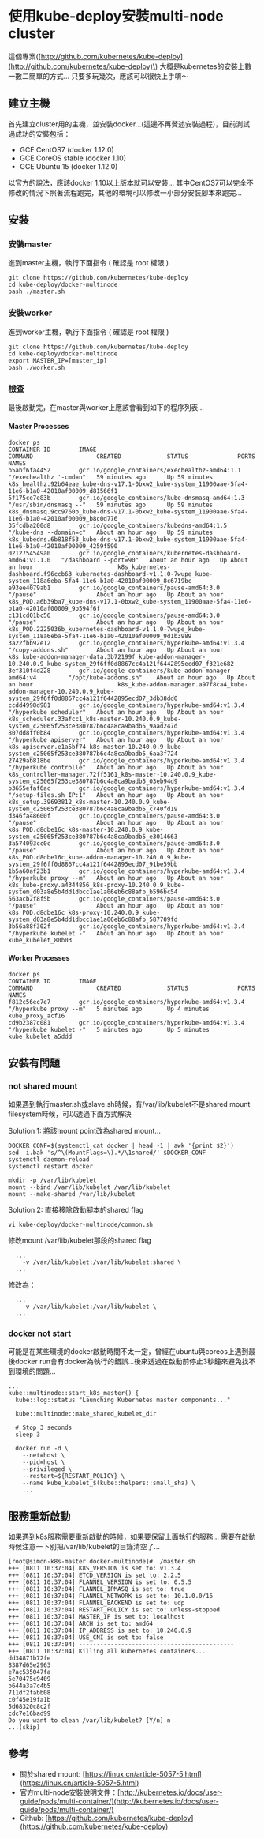 # 使用kube-deploy安裝multi-node cluster

這個專案\([http://github.com/kubernetes/kube-deploy](http://github.com/kubernetes/kube-deploy)\) 大概是kubernetes的安裝上數一數二簡單的方式... 只要多玩幾次，應該可以很快上手唷～

## 建立主機

首先建立cluster用的主機，並安裝docker...\(這邊不再贅述安裝過程\)，目前測試過成功的安裝包括：

* GCE CentOS7 \(docker 1.12.0\)
* GCE CoreOS stable \(docker 1.10\)
* GCE Ubuntu 15 \(docker 1.12.0\)

以官方的說法，應該docker 1.10以上版本就可以安裝... 其中CentOS7可以完全不修改的情況下照著流程跑完，其他的環境可以修改一小部分安裝腳本來跑完...

## 安裝

### 安裝master

進到master主機，執行下面指令 \( 確認是 root 權限 \)

```text
git clone https://github.com/kubernetes/kube-deploy
cd kube-deploy/docker-multinode
bash ./master.sh
```

### 安裝worker

進到worker主機，執行下面指令 \( 確認是 root 權限 \)

```text
git clone https://github.com/kubernetes/kube-deploy
cd kube-deploy/docker-multinode
export MASTER_IP=[master_ip]
bash ./worker.sh
```

### 檢查

最後啟動完，在master與worker上應該會看到如下的程序列表...

#### Master Processes

```text
docker ps
CONTAINER ID        IMAGE                                                        COMMAND                  CREATED             STATUS              PORTS               NAMES
b5abf6fa4452        gcr.io/google_containers/exechealthz-amd64:1.1               "/exechealthz '-cmd=n"   59 minutes ago      Up 59 minutes                           k8s_healthz.92b64eae_kube-dns-v17.1-0bxw2_kube-system_11900aae-5fa4-11e6-b1a0-42010af00009_d81566f1
5f175ce7e83b        gcr.io/google_containers/kube-dnsmasq-amd64:1.3              "/usr/sbin/dnsmasq --"   59 minutes ago      Up 59 minutes                           k8s_dnsmasq.9cc9760b_kube-dns-v17.1-0bxw2_kube-system_11900aae-5fa4-11e6-b1a0-42010af00009_b8c0d776
35fcdba200d8        gcr.io/google_containers/kubedns-amd64:1.5                   "/kube-dns --domain=c"   About an hour ago   Up 59 minutes                           k8s_kubedns.6b818f53_kube-dns-v17.1-0bxw2_kube-system_11900aae-5fa4-11e6-b1a0-42010af00009_4259f590
0212754549a0        gcr.io/google_containers/kubernetes-dashboard-amd64:v1.1.0   "/dashboard --port=90"   About an hour ago   Up About an hour                        k8s_kubernetes-dashboard.f96ccb63_kubernetes-dashboard-v1.1.0-7wupe_kube-system_118a6eba-5fa4-11e6-b1a0-42010af00009_8c6719bc
e93ee4079ab1        gcr.io/google_containers/pause-amd64:3.0                     "/pause"                 About an hour ago   Up About an hour                        k8s_POD.a6b39ba7_kube-dns-v17.1-0bxw2_kube-system_11900aae-5fa4-11e6-b1a0-42010af00009_9b594f6f
c131cd01bc56        gcr.io/google_containers/pause-amd64:3.0                     "/pause"                 About an hour ago   Up About an hour                        k8s_POD.2225036b_kubernetes-dashboard-v1.1.0-7wupe_kube-system_118a6eba-5fa4-11e6-b1a0-42010af00009_9d1b3989
3a22fbb92e12        gcr.io/google_containers/hyperkube-amd64:v1.3.4              "/copy-addons.sh"        About an hour ago   Up About an hour                        k8s_kube-addon-manager-data.3b72199f_kube-addon-manager-10.240.0.9_kube-system_29f6ff0d8867cc4a121f6442895ecd07_f321e682
3ef310f4d228        gcr.io/google-containers/kube-addon-manager-amd64:v4         "/opt/kube-addons.sh"    About an hour ago   Up About an hour                        k8s_kube-addon-manager.a97f8ca4_kube-addon-manager-10.240.0.9_kube-system_29f6ff0d8867cc4a121f6442895ecd07_3db38dd0
ccdd4998d981        gcr.io/google_containers/hyperkube-amd64:v1.3.4              "/hyperkube scheduler"   About an hour ago   Up About an hour                        k8s_scheduler.33afcc1_k8s-master-10.240.0.9_kube-system_c25065f253ce380787b6c4a8ca9badb5_9aad247d
807dd8ff0b84        gcr.io/google_containers/hyperkube-amd64:v1.3.4              "/hyperkube apiserver"   About an hour ago   Up About an hour                        k8s_apiserver.e1a5bf74_k8s-master-10.240.0.9_kube-system_c25065f253ce380787b6c4a8ca9badb5_6aa3f724
27429ab818be        gcr.io/google_containers/hyperkube-amd64:v1.3.4              "/hyperkube controlle"   About an hour ago   Up About an hour                        k8s_controller-manager.72ff5161_k8s-master-10.240.0.9_kube-system_c25065f253ce380787b6c4a8ca9badb5_03eb94d9
b3655efaf6ac        gcr.io/google_containers/hyperkube-amd64:v1.3.4              "/setup-files.sh IP:1"   About an hour ago   Up About an hour                        k8s_setup.39693812_k8s-master-10.240.0.9_kube-system_c25065f253ce380787b6c4a8ca9badb5_c740fd19
d346fa48600f        gcr.io/google_containers/pause-amd64:3.0                     "/pause"                 About an hour ago   Up About an hour                        k8s_POD.d8dbe16c_k8s-master-10.240.0.9_kube-system_c25065f253ce380787b6c4a8ca9badb5_e3014663
3a574093cc0c        gcr.io/google_containers/pause-amd64:3.0                     "/pause"                 About an hour ago   Up About an hour                        k8s_POD.d8dbe16c_kube-addon-manager-10.240.0.9_kube-system_29f6ff0d8867cc4a121f6442895ecd07_91be59bb
1b5a60af23b1        gcr.io/google_containers/hyperkube-amd64:v1.3.4              "/hyperkube proxy --m"   About an hour ago   Up About an hour                        k8s_kube-proxy.a4344856_k8s-proxy-10.240.0.9_kube-system_d03a8e5b4dd1dbcc1ae1a06eb6c88afb_b596bc54
563acb2f8f5b        gcr.io/google_containers/pause-amd64:3.0                     "/pause"                 About an hour ago   Up About an hour                        k8s_POD.d8dbe16c_k8s-proxy-10.240.0.9_kube-system_d03a8e5b4dd1dbcc1ae1a06eb6c88afb_587709fd
3b56a88f302f        gcr.io/google_containers/hyperkube-amd64:v1.3.4              "/hyperkube kubelet -"   About an hour ago   Up About an hour                        kube_kubelet_80b03
```

#### Worker Processes

```text
docker ps
CONTAINER ID        IMAGE                                             COMMAND                  CREATED             STATUS              PORTS               NAMES
f812c56ec7e7        gcr.io/google_containers/hyperkube-amd64:v1.3.4   "/hyperkube proxy --m"   5 minutes ago       Up 4 minutes                            kube_proxy_acf16
cd9b2387c081        gcr.io/google_containers/hyperkube-amd64:v1.3.4   "/hyperkube kubelet -"   5 minutes ago       Up 5 minutes                            kube_kubelet_a5ddd
```

## 安裝有問題

### not shared mount

如果遇到執行master.sh或slave.sh時候，有/var/lib/kubelet不是shared mount filesystem時候，可以透過下面方式解決

Solution 1: 將該mount point改為shared mount...

```text
DOCKER_CONF=$(systemctl cat docker | head -1 | awk '{print $2}') 
sed -i.bak 's/^\(MountFlags=\).*/\1shared/' $DOCKER_CONF 
systemctl daemon-reload 
systemctl restart docker

mkdir -p /var/lib/kubelet 
mount --bind /var/lib/kubelet /var/lib/kubelet 
mount --make-shared /var/lib/kubelet
```

Solution 2: 直接移除啟動腳本的shared flag

```text
vi kube-deploy/docker-multinode/common.sh
```

修改mount /var/lib/kubelet那段的shared flag

```text
  ...
    -v /var/lib/kubelet:/var/lib/kubelet:shared \ 
  ...
```

修改為：

```text
  ...
    -v /var/lib/kubelet:/var/lib/kubelet \
  ...
```

### docker not start

可能是在某些環境的docker啟動時間不太一定，曾經在ubuntu與coreos上遇到最後docker run會有docker為執行的錯誤...後來透過在啟動前停止3秒鐘來避免找不到環境的問題...

```text
...
kube::multinode::start_k8s_master() {
  kube::log::status "Launching Kubernetes master components..."

  kube::multinode::make_shared_kubelet_dir

  # Stop 3 seconds
  sleep 3

  docker run -d \
    --net=host \
    --pid=host \
    --privileged \
    --restart=${RESTART_POLICY} \
    --name kube_kubelet_$(kube::helpers::small_sha) \
    ...
```

## 服務重新啟動

如果遇到k8s服務需要重新啟動的時候，如果要保留上面執行的服務... 需要在啟動時候注意一下別把/var/lib/kubelet的目錄清空了...

```text
[root@simon-k8s-master docker-multinode]# ./master.sh
+++ [0811 10:37:04] K8S_VERSION is set to: v1.3.4
+++ [0811 10:37:04] ETCD_VERSION is set to: 2.2.5
+++ [0811 10:37:04] FLANNEL_VERSION is set to: 0.5.5
+++ [0811 10:37:04] FLANNEL_IPMASQ is set to: true
+++ [0811 10:37:04] FLANNEL_NETWORK is set to: 10.1.0.0/16
+++ [0811 10:37:04] FLANNEL_BACKEND is set to: udp
+++ [0811 10:37:04] RESTART_POLICY is set to: unless-stopped
+++ [0811 10:37:04] MASTER_IP is set to: localhost
+++ [0811 10:37:04] ARCH is set to: amd64
+++ [0811 10:37:04] IP_ADDRESS is set to: 10.240.0.9
+++ [0811 10:37:04] USE_CNI is set to: false
+++ [0811 10:37:04] --------------------------------------------
+++ [0811 10:37:04] Killing all kubernetes containers...
dd34871b72fe
8387d65e2963
e7ac535047fa
5e70475c9409
b644a3a7c4b5
711df2fabb08
c0f45e19fa1b
5d68320c8c2f
cdc7e16bad99
Do you want to clean /var/lib/kubelet? [Y/n] n
...(skip)
```

## 參考

* 關於shared mount: [https://linux.cn/article-5057-5.html](https://linux.cn/article-5057-5.html)
* 官方multi-node安裝說明文件：[http://kubernetes.io/docs/user-guide/pods/multi-container/](http://kubernetes.io/docs/user-guide/pods/multi-container/)
* Github: [https://github.com/kubernetes/kube-deploy](https://github.com/kubernetes/kube-deploy)

